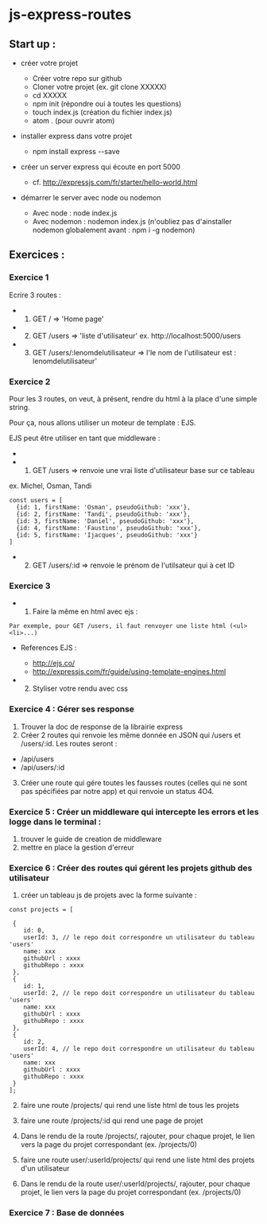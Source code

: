 # js-express-routes

## Start up : 

* créer votre projet
  
  * Créer votre repo sur github
  * Cloner votre projet (ex. git clone XXXXX)
  * cd XXXXX
  * npm init (répondre oui à toutes les questions)
  * touch index.js (création du fichier index.js)
  * atom . (pour ouvrir atom)

* installer express dans votre projet

  * npm install express --save

* créer un server express qui écoute en port 5000

  * cf. http://expressjs.com/fr/starter/hello-world.html

* démarrer le server avec node ou nodemon

  * Avec node : node index.js
  * Avec nodemon : nodemon index.js (n'oubliez pas d'ainstaller nodemon globalement avant : npm i -g nodemon)

## Exercices : 

### Exercice 1

Ecrire 3 routes :

* 1. GET / => 'Home page'
* 2. GET /users => 'liste d\'utilisateur' ex. http://localhost:5000/users
* 3. GET /users/:lenomdelutilisateur => l'le nom de l'utilisateur est : lenomdelutilisateur'

### Exercice 2

Pour les 3 routes, on veut, à présent, rendre du html à la place d'une simple string.

Pour ça, nous allons utiliser un moteur de template : EJS.

EJS peut être utiliser en tant que middleware :
  
  * 

* 1. GET /users => renvoie une vrai liste d'utilisateur base sur ce tableau

ex. Michel, Osman, Tandi

``` 
const users = [
  {id: 1, firstName: 'Osman', pseudoGithub: 'xxx'},
  {id: 2, firstName: 'Tandi', pseudoGithub: 'xxx'},
  {id: 3, firstName: 'Daniel', pseudoGithub: 'xxx'},
  {id: 4, firstName: 'Faustino', pseudoGithub: 'xxx'},
  {id: 5, firstName: 'Ijacques', pseudoGithub: 'xxx'}
]
``` 

* 2. GET /users/:id => renvoie le prénom de l'utilsateur qui à cet ID

### Exercice 3

* 1. Faire la même en html avec ejs :

``` 
Par exemple, pour GET /users, il faut renvoyer une liste html (<ul><li>...)
```

  * References EJS :

    * http://ejs.co/
    * http://expressjs.com/fr/guide/using-template-engines.html
  
* 2. Styliser votre rendu avec css
  
### Exercice 4 : Gérer ses response

1. Trouver la doc de response de la librairie express
2. Créer 2 routes qui renvoie les même donnée en JSON qui /users et /users/:id. Les routes seront :
  
  * /api/users
  * /api/users/:id
  
3. Créer une route qui gére toutes les fausses routes (celles qui ne sont pas spécifiées par notre app) et qui renvoie un status 4O4.
  
### Exercice 5 : Créer un middleware qui intercepte les errors et les logge dans le terminal :

1. trouver le guide de creation de middleware
2. mettre en place la gestion d'erreur

### Exercice 6 : Créer des routes qui gérent les projets github des utilisateur

1. créer un tableau js de projets avec la forme suivante :

``` 
const projects = [

 {
    id: 0,
    userId: 3, // le repo doit correspondre un utilisateur du tableau 'users'
    name: xxx
    githubUrl : xxxx
    githubRepo : xxxx
 },
 {
    id: 1,
    userId: 2, // le repo doit correspondre un utilisateur du tableau 'users'
    name: xxx
    githubUrl : xxxx
    githubRepo : xxxx
 },
 {
    id: 2,
    userId: 4, // le repo doit correspondre un utilisateur du tableau 'users'
    name: xxx
    githubUrl : xxxx
    githubRepo : xxxx
 }
];
``` 

2. faire une route /projects/ qui rend une liste html de tous les projets

3. faire une route /projects/:id qui rend une page de projet

4. Dans le rendu de la route /projects/, rajouter, pour chaque projet, le lien vers la page du projet correspondant (ex. /projects/0)

5. faire une route user/:userId/projects/ qui rend une liste html des projets d'un utilisateur

6. Dans le rendu de la route user/:userId/projects/, rajouter, pour chaque projet, le lien vers la page du projet correspondant (ex. /projects/0)

### Exercice 7 : Base de données


